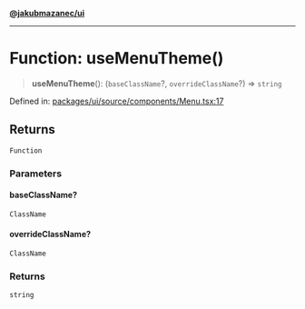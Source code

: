 [**@jakubmazanec/ui**](../README.md)

---

# Function: useMenuTheme()

> **useMenuTheme**(): (`baseClassName`?, `overrideClassName`?) => `string`

Defined in:
[packages/ui/source/components/Menu.tsx:17](https://github.com/jakubmazanec/tools/blob/797379ce98752dc838b82c8398e04d90c58ce9e7/packages/ui/source/components/Menu.tsx#L17)

## Returns

`Function`

### Parameters

#### baseClassName?

`ClassName`

#### overrideClassName?

`ClassName`

### Returns

`string`
